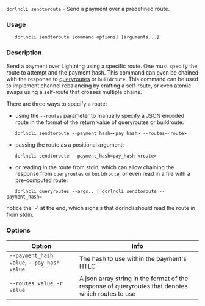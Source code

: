 `dcrlncli sendtoroute` - Send a payment over a predefined route.

### Usage
```
   dcrlncli sendtoroute [command options] [arguments...]
```

### Description

Send a payment over Lightning using a specific route. One must specify
the route to attempt and the payment hash. This command can even
be chained with the response to [queryroutes](queryroutes.md) or `buildroute`. This command
can be used to implement channel rebalancing by crafting a self-route, 
or even atomic swaps using a self-route that crosses multiple chains.

There are three ways to specify a route:

* using the `--routes` parameter to manually specify a JSON encoded
route in the format of the return value of queryroutes or
buildroute:
```
   dcrlncli sendtoroute --payment_hash=<pay_hash> --routes=<route>
```

* passing the route as a positional argument:
```
   dcrlncli sendtoroute --payment_hash=pay_hash <route>
```

* or reading in the route from stdin, which can allow chaining the
response from `queryroutes` or `buildroute`, or even read in a file
with a pre-computed route:
```
   dcrlncli queryroutes --args.. | dcrlncli sendtoroute --payment_hash= -
```
notice the '-' at the end, which signals that dcrlncli should read
the route in from stdin.

### Options
|Option|Info|
|--|--|
|`--payment_hash value`, `--pay_hash value`|  The hash to use within the payment's HTLC|
|`--routes value`, `-r value`|                A json array string in the format of the response of queryroutes that denotes which routes to use|
